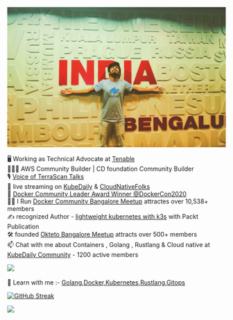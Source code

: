 <img src="https://raw.githubusercontent.com/sangam14/sangam14/master/assets/github-profile.png">

🖥  Working as Technical Advocate at [Tenable](https://www.tenable.com) <br> 
👷‍♂️👷 AWS Community Builder | CD foundation Community Builder <br>
🎙 [Voice of TerraScan Talks](https://www.youtube.com/watch?v=WJGz9hcNasA&list=PL379yZYwlGSEBKy02QMY_MCGlaj5BTRJU) <br>
🔴 live streaming on [KubeDaily](http://kubedaily.live) & [CloudNativeFolks](https://github.com/cloudnativefolks) <br>
🐳 [Docker Community Leader Award Winner @DockerCon2020](https://youtu.be/YwHMwWT-at0?t=251) <br>
🙋‍♂️ I Run [Docker Community Bangalore Meetup]( https://www.meetup.com/Docker-Bangalore/) attractes over 10,538+ members <br>
✍️ recognized Author - [lightweight kubernetes with k3s](https://www.packtpub.com/product/lightweight-kubernetes-with-k3s-video/9781838821173) with Packt Publication <br>
🛠 founded [Okteto Bangalore Meetup](https://www.meetup.com/Okteto-Bangalore/) attracts over 500+ members <br>
 📫 Chat with me about Containers , Golang , Rustlang & Cloud native at [KubeDaily Community](http://discord.kubedaily.live) - 1200 active members <br>

![](https://komarev.com/ghpvc/?username=sangam14)

📖 Learn with me :- [Golang](http://gopherlabs.kubedaily.com),[Docker,Kubernetes](https://www.containerlabs.kubedaily.com),[Rustlang](https://rustlabs.kubedaily.com),[Gitops](https://github.com/sangam14/GitOpsLabs) 

[![GitHub Streak](https://github-readme-streak-stats.herokuapp.com/?user=sangam14&theme=dark)](https://git.io/streak-stats)

![](https://komarev.com/ghpvc/?username=sangam14&color=lightgrey)
